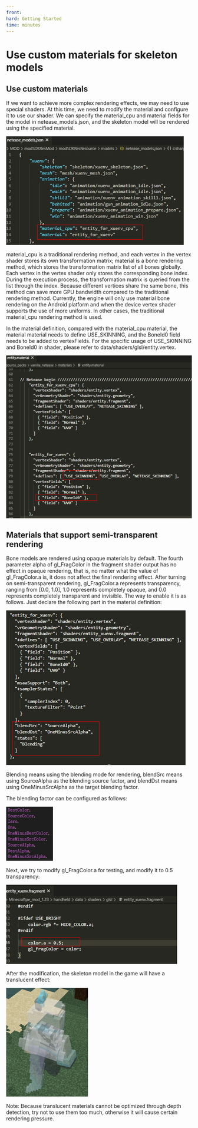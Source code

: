 ```yaml
--- 
front: 
hard: Getting Started 
time: minutes 
--- 
```


# Use custom materials for skeleton models 

## Use custom materials 

If we want to achieve more complex rendering effects, we may need to use special shaders. At this time, we need to modify the material and configure it to use our shader. We can specify the material_cpu and material fields for the model in netease_models.json, and the skeleton model will be rendered using the specified material. 

<img src="../../picture/model/xuenv_model.png" alt="xuenv_model" style="zoom: 100%;" /> 

material_cpu is a traditional rendering method, and each vertex in the vertex shader stores its own transformation matrix; 
material is a bone rendering method, which stores the transformation matrix list of all bones globally. Each vertex in the vertex shader only stores the corresponding bone index. During the execution process, the transformation matrix is queried from the list through the index. Because different vertices share the same bone, this method can save more GPU bandwidth compared to the traditional rendering method. Currently, the engine will only use material bone rendering on the Android platform and when the device vertex shader supports the use of more uniforms. In other cases, the traditional material_cpu rendering method is used. 

In the material definition, compared with the material_cpu material, the material material needs to define USE_SKINNING, and the BoneId0 field needs to be added to vertexFields. For the specific usage of USE_SKINNING and BoneId0 in shader, please refer to data/shaders/glsl/entity.vertex. 

<img src="../../picture/model/xuenv_material.png" alt="xuenv_material" style="zoom: 100%;" /> 

## Materials that support semi-transparent rendering 

Bone models are rendered using opaque materials by default. The fourth parameter alpha of gl_FragColor in the fragment shader output has no effect in opaque rendering, that is, no matter what the value of gl_FragColor.a is, it does not affect the final rendering effect. 
After turning on semi-transparent rendering, gl_FragColor.a represents transparency, ranging from [0.0, 1.0], 1.0 represents completely opaque, and 0.0 represents completely transparent and invisible. The way to enable it is as follows. Just declare the following part in the material definition: 

<img src="../../picture/model/xuenv_blend_def.png" alt="xuenv_material" style="zoom: 100%;" /> 

Blending means using the blending mode for rendering, blendSrc means using SourceAlpha as the blending source factor, and blendDst means using OneMinusSrcAlpha as the target blending factor. 

The blending factor can be configured as follows: 

<img src="../../picture/model/xuenv_blend_factor.png" alt="xuenv_material" style="zoom: 100%;" /> 

Next, we try to modify gl_FragColor.a for testing, and modify it to 0.5 transparency: 

<img src="../../picture/model/xuenv_blend_frag.png" alt="xuenv_material" style="zoom: 100%;" /> 

After the modification, the skeleton model in the game will have a translucent effect: 

<img src="../../picture/model/xuenv_blend.png" alt="xuenv_material" style="zoom: 100%;" /> 

Note: Because translucent materials cannot be optimized through depth detection, try not to use them too much, otherwise it will cause certain rendering pressure.